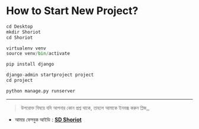 # How to Start New Project?  

```python
cd Desktop
mkdir Shoriot
cd Shoriot

virtualenv venv 
source venv/bin/activate

pip install django

django-admin startproject project
cd project

python manage.py runserver
```
---

> উপরোক্ত বিষয়ে যদি আপনার কোন প্রশ্ন থাকে, তাহলে আমাকে ইনবক্স করুন প্লিজ,,

* আমার ফেসবুক আইডি :  **[SD Shoriot](https://www.facebook.com/shoriot)**